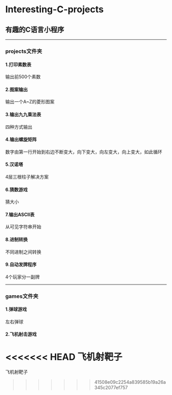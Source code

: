 # Interesting-C-projects
## 有趣的C语言小程序

---
### projects文件夹
#### 1.打印素数表
输出前500个素数

#### 2.图案输出
输出一个A~Z的菱形图案

#### 3.输出九九乘法表
四种方式输出

#### 4.输出螺旋矩阵
数字由第一行开始到右边不断变大，向下变大，向左变大，向上变大，如此循环

#### 5.汉诺塔
4层三根柱子解决方案

#### 6.猜数游戏
猜大小

#### 7.输出ASCII表
从可见字符串开始

#### 8.进制转换
不同进制之间转换

#### 9.自动发牌程序
4个玩家分一副牌

---
### games文件夹

#### 1.弹球游戏
左右弹球

#### 2.飞机射击游戏
<<<<<<< HEAD
飞机射靶子
=======
飞机射靶子
>>>>>>> 41508e09c2254a839585b19a26a345c2077ef757
